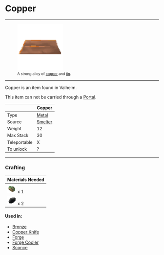 # Copper
-------------

<style>
img {width:30px;}
.tb {width:150px}
</style>

<figure>
<img src="/assets/copper.png" class="tb" />
<figcaption><small>A strong alloy of <a href="../copper">copper</a> and <a href="../tin">tin</a>.</small></figcaption>
</figure>

-------------

Copper is an item found in Valheim.

This item can not be carried through a [Portal](../../objects/portal).

|        | Copper                  |
| ----------- | ------------------------------------ |
| Type       | [Metal](../../type/metal)  |
| Source      | [Smelter](../../objects/smelter) |
| Weight | 12
| Max Stack | 30
| Teleportable | X
| To unlock | ? |

-------------

### Crafting



| Materials Needed |
| - |
| [![Copper Ore](/assets/copper_ore.png)](../../items/copper_ore) x 1 |
| [![Coal](/assets/coal.png)](../../items/coal) x 2 |


#### Used in:

* [Bronze](../../items/bronze)
* [Copper Knife](../../items/copper_knife)
* [Forge](../../objects/forge)
* [Forge Cooler](../../objects/forge_cooler)
* [Sconce](../../objects/sconce)